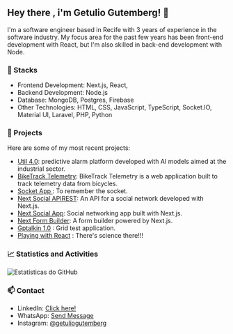 ## Hey there , i'm Getulio Gutemberg! 👋

I'm a software engineer based in Recife with 3 years of experience in the software industry. My focus area for the past few years has been front-end development with React, but I'm also skilled in back-end development with Node.

### 🚀 Stacks

- Frontend Development: Next.js, React,
- Backend Development: Node.js
- Database: MongoDB, Postgres, Firebase
- Other Technologies: HTML, CSS, JavaScript, TypeScript, Socket.IO, Material UI, Laravel, PHP, Python

### 💼 Projects

Here are some of my most recent projects:

- [Util 4.0](https://utind.com.br/): predictive alarm platform developed with AI models aimed at the industrial sector.
- [BikeTrack Telemetry](https://github.com/getuliogutemberg/biketrack-telemetry-app): BikeTrack Telemetry is a web application built to track telemetry data from bicycles.
- [Socket App ](https://github.com/getuliogutemberg/socketapp): To remember the socket.
- [Next Social APIREST](https://capybaquigrafo-apirest.vercel.app/): An API for a social network developed with Next.js.
- [Next Social App](https://capybaquigrafo.vercel.app/): Social networking app built with Next.js.
- [Next Form Builder](https://next-form-builder.vercel.app/): A form builder powered by Next.js.
- [Gptalkin 1.0](https://gptalking-10.vercel.app/) : Grid test application.
- [Playing with React](https://deepspace-two.vercel.app/) : There's science there!!!

### 📈 Statistics and Activities

![Estatísticas do GitHub](https://github-readme-stats.vercel.app/api?username=getuliogutemberg&show_icons=true&theme=dark)

### 📫 Contact

- LinkedIn: [Click here!](https://www.linkedin.com/in/getuliogutemberg/)
- WhatsApp: [Send Message](https://wa.me/5581992079191)
- Instagram: [@getuliogutemberg](https://www.instagram.com/getuliogutemberg/)







